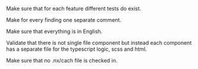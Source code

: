 Make sure that for each feature different tests do exist.

Make for every finding one separate comment.

Make sure that everything is in English.

Validate that there is not single file component but instead each component has a separate file for the typescript logic, scss and html.

Make sure that no .nx/cach file is checked in.
